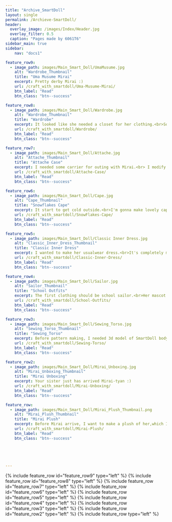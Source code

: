 ```yaml
---
title: "Archive_SmartDoll"
layout: single
permalink: /Archieve-SmartDoll/
header:
  overlay_image: /images/Index/Header.jpg
  overlay_filter: 0.5
  caption: "Pages made by 6061T6"
sidebar_main: true
sidebar:
    nav: "docs1"

feature_row9:
  - image_path: images/Main_Smart_Doll/UmaMusume.jpg
    alt: "Wardrobe_Thumbnail"
    title: "Uma Musume Mirai"
    excerpt: Pretty derby Mirai :)
    url: /craft_with_smartdoll/Uma-Musume-Mirai/
    btn_label: "Read"
    btn_class: "btn--success"

feature_row8:
  - image_path: images/Main_Smart_Doll/Wardrobe.jpg
    alt: "Wardrobe_Thumbnail"
    title: "Wardrobe"
    excerpt: It looked like she needed a closet for her clothing.<br>So I did some woodworking for her :)
    url: /craft_with_smartdoll/Wardrobe/
    btn_label: "Read"
    btn_class: "btn--success"

feature_row7:
  - image_path: images/Main_Smart_Doll/Attache.jpg
    alt: "Attache_Thumbnail"
    title: "Attache Case"
    excerpt: I needed some carrier for outing with Mirai.<br> I modify ready-made attache case to my original Mirai Carry.
    url: /craft_with_smartdoll/Attache-Case/
    btn_label: "Read"
    btn_class: "btn--success"

feature_row6:
  - image_path: images/Main_Smart_Doll/Cape.jpg
    alt: "Cape_Thumbnail"
    title: "Snowflakes Cape"
    excerpt: It start to get cold outside.<br>I'm gonna make lovely cape for her :)
    url: /craft_with_smartdoll/SnowFlakes-Cape/
    btn_label: "Read"
    btn_class: "btn--success"

feature_row5:
  - image_path: images/Main_Smart_Doll/Classic Inner Dress.jpg
    alt: "Classic_Inner_Dress_Thumbnail"
    title: "Classic Inner Dress"
    excerpt: I wanted to make her usualwear dress.<br>It's completely my style classic dress :)
    url: /craft_with_smartdoll/Classic-Inner-Dress/
    btn_label: "Read"
    btn_class: "btn--success"

feature_row4:
  - image_path: images/Main_Smart_Doll/Sailor.jpg
    alt: "Sailor_Thumbnail"
    title: "School Outfits"
    excerpt: The first clothing should be school sailor.<br>Her mascot outifts :)
    url: /craft_with_smartdoll/School-Outfits/
    btn_label: "Read"
    btn_class: "btn--success"

feature_row3:
  - image_path: images/Main_Smart_Doll/Sewing_Torso.jpg
    alt: "Sewing_Torso_Thumbnail"
    title: "Sewing_Torso"
    excerpt: Before pattern making, I needed 3d model of SmartDoll body.<br>Maybe it would be good to make sewing torso of it?
    url: /craft_with_smartdoll/Sewing-Torso/
    btn_label: "Read"
    btn_class: "btn--success"

feature_row2:
  - image_path: images/Main_Smart_Doll/Mirai_Unboxing.jpg
    alt: "Mirai_Unboxing_Thumbnail"
    title: "Mirai Unboxing"
    excerpt: Your sister just has arrived Mirai-tyan :)
    url: /craft_with_smartdoll/Mirai-Unboxing/
    btn_label: "Read"
    btn_class: "btn--success"

feature_row:
  - image_path: images/Main_Smart_Doll/Mirai_Plush_Thumbnail.png
    alt: "Mirai_Plush_Thumbnail"
    title: "Mirai Plush"
    excerpt: Before Mirai arrive, I want to make a plush of her,which I've done.<br>Maybe I could look forward to taking two shot with Mirai :)
    url: /craft_with_smartdoll/Mirai-Plush/
    btn_label: "Read"
    btn_class: "btn--success"





---
```

{% include feature_row id="feature_row9" type="left" %}
{% include feature_row id="feature_row8" type="left" %}
{% include feature_row id="feature_row7" type="left" %}
{% include feature_row id="feature_row6" type="left" %}
{% include feature_row id="feature_row5" type="left" %}
{% include feature_row id="feature_row4" type="left" %}
{% include feature_row id="feature_row3" type="left" %}
{% include feature_row id="feature_row2" type="left" %}
{% include feature_row type="left" %}


